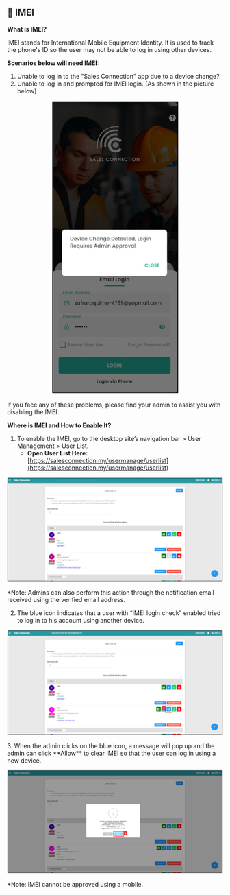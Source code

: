 ## 📱 IMEI

**What is IMEI?**

IMEI stands for International Mobile Equipment Identity. It is used to track the phone's ID so the user may not be able to log in using other devices.

**Scenarios below will need IMEI:**

1. Unable to log in to the "Sales Connection" app due to a device change?
2. Unable to log in and prompted for IMEI login. (As shown in the picture below)

<p align="center">
  <img src="../img/IMEI%20Prompt%20-%20Mobile.png" alt="IMEI Prompt - Mobile">
</p>

If you face any of these problems, please find your admin to assist you with disabling the IMEI.

**Where is IMEI and How to Enable It?**

1. To enable the IMEI, go to the desktop site’s navigation bar > User Management > User List.
   - **Open User List Here:** [https://salesconnection.my/usermanage/userlist](https://salesconnection.my/usermanage/userlist)

<p align="center">
  <img src="../img/User%20List.png" alt="User List">
</p>

*Note: Admins can also perform this action through the notification email received using the verified email address.

2. The blue icon indicates that a user with “IMEI login check” enabled tried to log in to his account using another device.

<p align="center">
  <img src="../img/IMEI%20icon.png" alt="IMEI icon">
</p>
3. When the admin clicks on the blue icon, a message will pop up and the admin can click **Allow** to clear IMEI so that the user can log in using a new device.

<p align="center">
  <img src="../img/IMEI%20allow.png" alt="IMEI Allow">
</p>
*Note: IMEI cannot be approved using a mobile.

